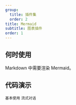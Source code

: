 ```yaml
---
group:
  title: 插件集
  order: 2
title: Mermaid
subtitle: 图表插件
order: 1
---
```


## 何时使用

Markdown 中需要渲染 Mermaid。

## 代码演示

<!-- prettier-ignore -->
<code src="./demo/supersets/Mermaid/basic.tsx">基本使用</code>
<code src="./demo/supersets/Mermaid/streaming.tsx">流式对话</code>
